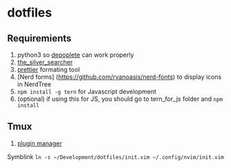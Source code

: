 # dotfiles

## Requiremients
1. python3 so [depoplete](https://github.com/Shougo/deoplete.nvim) can work properly
2. [the_silver_searcher](https://github.com/ggreer/the_silver_searcher)
3. [prettier](https://github.com/prettier/prettier) formating tool
4. [Nerd forms] (https://github.com/ryanoasis/nerd-fonts) to display icons in NerdTree
5. `npm install -g tern` for Javascript development
6. (optional) if using this for JS, you should go to tern_for_js folder and `npm install`

## Tmux
1. [plugin manager](https://github.com/tmux-plugins/tpm)

Symblink `ln -s ~/Development/dotfiles/init.vim ~/.config/nvim/init.vim`
